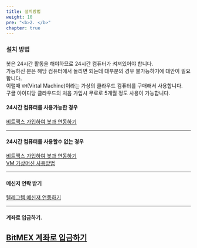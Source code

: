 ```yaml
---
title: 설치방법
weight: 10
pre: "<b>2. </b>"
chapter: true
---
```


### 설치 방법

봇은 24시간 활동을 해야하므로 24시간 컴퓨터가 켜져있어야 합니다. </br>
가능하신 분은 해당 컴퓨터에서 돌리면 되는데 대부분의 경우 불가능하기에 대안이 필요합니다.</br>
이럴때 `VM`(Virtal Machine)이라는 가상의 클라우드 컴퓨터를 구매해서 사용합니다. </br>
구글 아이디당 클라우드의 처음 가입시 무료로 5개월 정도 사용이 가능합니다.


#### 24시간 컴퓨터를 사용가능한 경우

[비트맥스 가입하여 봇과 연동하기](2_how_to_install/1/)</br>

---

#### 24시간 컴퓨터를 사용할수 없는 경우

[비트맥스 가입하여 봇과 연동하기](2_how_to_install/1/)</br>
[VM 가상머신 사용방법](2_how_to_install/2/)</br>

---

#### 메신저 연락 받기

[텔레그렘 메신져 연동하기](2_how_to_install/3/)

---

#### 계좌로 입금하기.

[BitMEX 계좌로 입금하기](2_how_to_install/4/)
---